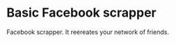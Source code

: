 Basic Facebook scrapper
=======================

Facebook scrapper. It reereates your network of friends.
